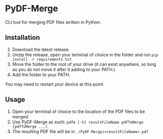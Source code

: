 # PyDF-Merge
CLI tool for merging PDF files written in Python.

## Installation
1. Download the latest release.
2. Unzip the release, open your terminal of choice in the folder and run ```pip install -r requirements.txt```
3. Move the folder to the root of your drive (it can exist anywhere, so long as you do not move it after it adding to your PATH.)
4. Add the folder to your PATH.

You may need to restart your device at this point.

## Usage
1. Open your terminal of choice to the location of the PDF files to be merged.
2. Use PyDF-Merge as such: ```pdfm [-h] resultFileName pdfToMerge [pdfToMerge ...]```
3. The resulting PDF file will be in ```./PyDF-Merge/<resultFileName>.pdf```
